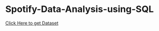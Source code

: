 # Spotify-Data-Analysis-using-SQL

[Click Here to get Dataset](https://www.kaggle.com/datasets/sanjanchaudhari/spotify-dataset)
